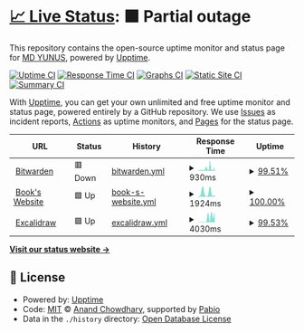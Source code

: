 # [📈 Live Status](https://uptime.yunus.eu.org): <!--live status--> **🟧 Partial outage**

This repository contains the open-source uptime monitor and status page for [MD YUNUS](https://yunuscloud.eu.org), powered by [Upptime](https://github.com/upptime/upptime).

[![Uptime CI](https://github.com/yunus25jmi1/uptime-yunusteam/workflows/Uptime%20CI/badge.svg)](https://github.com/yunus25jmi1/uptime-yunusteam/actions?query=workflow%3A%22Uptime+CI%22)
[![Response Time CI](https://github.com/yunus25jmi1/uptime-yunusteam/workflows/Response%20Time%20CI/badge.svg)](https://github.com/yunus25jmi1/uptime-yunusteam/actions?query=workflow%3A%22Response+Time+CI%22)
[![Graphs CI](https://github.com/yunus25jmi1/uptime-yunusteam/workflows/Graphs%20CI/badge.svg)](https://github.com/yunus25jmi1/uptime-yunusteam/actions?query=workflow%3A%22Graphs+CI%22)
[![Static Site CI](https://github.com/yunus25jmi1/uptime-yunusteam/workflows/Static%20Site%20CI/badge.svg)](https://github.com/yunus25jmi1/uptime-yunusteam/actions?query=workflow%3A%22Static+Site+CI%22)
[![Summary CI](https://github.com/yunus25jmi1/uptime-yunusteam/workflows/Summary%20CI/badge.svg)](https://github.com/yunus25jmi1/uptime-yunusteam/actions?query=workflow%3A%22Summary+CI%22)

With [Upptime](https://upptime.js.org), you can get your own unlimited and free uptime monitor and status page, powered entirely by a GitHub repository. We use [Issues](https://github.com/yunus25jmi1/uptime-yunusteam/issues) as incident reports, [Actions](https://github.com/yunus25jmi1/uptime-yunusteam/actions) as uptime monitors, and [Pages](https://uptime.yunus.eu.org) for the status page.

<!--start: status pages-->
<!-- This summary is generated by Upptime (https://github.com/upptime/upptime) -->
<!-- Do not edit this manually, your changes will be overwritten -->
<!-- prettier-ignore -->
| URL | Status | History | Response Time | Uptime |
| --- | ------ | ------- | ------------- | ------ |
| <img alt="" src="https://icons.duckduckgo.com/ip3/bitwarden.yunus.eu.org.ico" height="13"> [Bitwarden](https://bitwarden.yunus.eu.org) | 🟥 Down | [bitwarden.yml](https://github.com/yunus25jmi1/uptime-yunusteam/commits/HEAD/history/bitwarden.yml) | <details><summary><img alt="Response time graph" src="./graphs/bitwarden/response-time-week.png" height="20"> 930ms</summary><br><a href="https://uptime.yunuscloud.eu.org/history/bitwarden"><img alt="Response time 2459" src="https://img.shields.io/endpoint?url=https%3A%2F%2Fraw.githubusercontent.com%2Fyunus25jmi1%2Fuptime-yunusteam%2FHEAD%2Fapi%2Fbitwarden%2Fresponse-time.json"></a><br><a href="https://uptime.yunuscloud.eu.org/history/bitwarden"><img alt="24-hour response time 1095" src="https://img.shields.io/endpoint?url=https%3A%2F%2Fraw.githubusercontent.com%2Fyunus25jmi1%2Fuptime-yunusteam%2FHEAD%2Fapi%2Fbitwarden%2Fresponse-time-day.json"></a><br><a href="https://uptime.yunuscloud.eu.org/history/bitwarden"><img alt="7-day response time 930" src="https://img.shields.io/endpoint?url=https%3A%2F%2Fraw.githubusercontent.com%2Fyunus25jmi1%2Fuptime-yunusteam%2FHEAD%2Fapi%2Fbitwarden%2Fresponse-time-week.json"></a><br><a href="https://uptime.yunuscloud.eu.org/history/bitwarden"><img alt="30-day response time 1626" src="https://img.shields.io/endpoint?url=https%3A%2F%2Fraw.githubusercontent.com%2Fyunus25jmi1%2Fuptime-yunusteam%2FHEAD%2Fapi%2Fbitwarden%2Fresponse-time-month.json"></a><br><a href="https://uptime.yunuscloud.eu.org/history/bitwarden"><img alt="1-year response time 2459" src="https://img.shields.io/endpoint?url=https%3A%2F%2Fraw.githubusercontent.com%2Fyunus25jmi1%2Fuptime-yunusteam%2FHEAD%2Fapi%2Fbitwarden%2Fresponse-time-year.json"></a></details> | <details><summary><a href="https://uptime.yunuscloud.eu.org/history/bitwarden">99.51%</a></summary><a href="https://uptime.yunuscloud.eu.org/history/bitwarden"><img alt="All-time uptime 97.09%" src="https://img.shields.io/endpoint?url=https%3A%2F%2Fraw.githubusercontent.com%2Fyunus25jmi1%2Fuptime-yunusteam%2FHEAD%2Fapi%2Fbitwarden%2Fuptime.json"></a><br><a href="https://uptime.yunuscloud.eu.org/history/bitwarden"><img alt="24-hour uptime 99.98%" src="https://img.shields.io/endpoint?url=https%3A%2F%2Fraw.githubusercontent.com%2Fyunus25jmi1%2Fuptime-yunusteam%2FHEAD%2Fapi%2Fbitwarden%2Fuptime-day.json"></a><br><a href="https://uptime.yunuscloud.eu.org/history/bitwarden"><img alt="7-day uptime 99.51%" src="https://img.shields.io/endpoint?url=https%3A%2F%2Fraw.githubusercontent.com%2Fyunus25jmi1%2Fuptime-yunusteam%2FHEAD%2Fapi%2Fbitwarden%2Fuptime-week.json"></a><br><a href="https://uptime.yunuscloud.eu.org/history/bitwarden"><img alt="30-day uptime 99.17%" src="https://img.shields.io/endpoint?url=https%3A%2F%2Fraw.githubusercontent.com%2Fyunus25jmi1%2Fuptime-yunusteam%2FHEAD%2Fapi%2Fbitwarden%2Fuptime-month.json"></a><br><a href="https://uptime.yunuscloud.eu.org/history/bitwarden"><img alt="1-year uptime 97.09%" src="https://img.shields.io/endpoint?url=https%3A%2F%2Fraw.githubusercontent.com%2Fyunus25jmi1%2Fuptime-yunusteam%2FHEAD%2Fapi%2Fbitwarden%2Fuptime-year.json"></a></details>
| <img alt="" src="https://icons.duckduckgo.com/ip3/book.yunusplays.eu.org.ico" height="13"> [Book's Website](https://book.yunusplays.eu.org) | 🟩 Up | [book-s-website.yml](https://github.com/yunus25jmi1/uptime-yunusteam/commits/HEAD/history/book-s-website.yml) | <details><summary><img alt="Response time graph" src="./graphs/book-s-website/response-time-week.png" height="20"> 1924ms</summary><br><a href="https://uptime.yunuscloud.eu.org/history/book-s-website"><img alt="Response time 796" src="https://img.shields.io/endpoint?url=https%3A%2F%2Fraw.githubusercontent.com%2Fyunus25jmi1%2Fuptime-yunusteam%2FHEAD%2Fapi%2Fbook-s-website%2Fresponse-time.json"></a><br><a href="https://uptime.yunuscloud.eu.org/history/book-s-website"><img alt="24-hour response time 908" src="https://img.shields.io/endpoint?url=https%3A%2F%2Fraw.githubusercontent.com%2Fyunus25jmi1%2Fuptime-yunusteam%2FHEAD%2Fapi%2Fbook-s-website%2Fresponse-time-day.json"></a><br><a href="https://uptime.yunuscloud.eu.org/history/book-s-website"><img alt="7-day response time 1924" src="https://img.shields.io/endpoint?url=https%3A%2F%2Fraw.githubusercontent.com%2Fyunus25jmi1%2Fuptime-yunusteam%2FHEAD%2Fapi%2Fbook-s-website%2Fresponse-time-week.json"></a><br><a href="https://uptime.yunuscloud.eu.org/history/book-s-website"><img alt="30-day response time 830" src="https://img.shields.io/endpoint?url=https%3A%2F%2Fraw.githubusercontent.com%2Fyunus25jmi1%2Fuptime-yunusteam%2FHEAD%2Fapi%2Fbook-s-website%2Fresponse-time-month.json"></a><br><a href="https://uptime.yunuscloud.eu.org/history/book-s-website"><img alt="1-year response time 796" src="https://img.shields.io/endpoint?url=https%3A%2F%2Fraw.githubusercontent.com%2Fyunus25jmi1%2Fuptime-yunusteam%2FHEAD%2Fapi%2Fbook-s-website%2Fresponse-time-year.json"></a></details> | <details><summary><a href="https://uptime.yunuscloud.eu.org/history/book-s-website">100.00%</a></summary><a href="https://uptime.yunuscloud.eu.org/history/book-s-website"><img alt="All-time uptime 100.00%" src="https://img.shields.io/endpoint?url=https%3A%2F%2Fraw.githubusercontent.com%2Fyunus25jmi1%2Fuptime-yunusteam%2FHEAD%2Fapi%2Fbook-s-website%2Fuptime.json"></a><br><a href="https://uptime.yunuscloud.eu.org/history/book-s-website"><img alt="24-hour uptime 100.00%" src="https://img.shields.io/endpoint?url=https%3A%2F%2Fraw.githubusercontent.com%2Fyunus25jmi1%2Fuptime-yunusteam%2FHEAD%2Fapi%2Fbook-s-website%2Fuptime-day.json"></a><br><a href="https://uptime.yunuscloud.eu.org/history/book-s-website"><img alt="7-day uptime 100.00%" src="https://img.shields.io/endpoint?url=https%3A%2F%2Fraw.githubusercontent.com%2Fyunus25jmi1%2Fuptime-yunusteam%2FHEAD%2Fapi%2Fbook-s-website%2Fuptime-week.json"></a><br><a href="https://uptime.yunuscloud.eu.org/history/book-s-website"><img alt="30-day uptime 100.00%" src="https://img.shields.io/endpoint?url=https%3A%2F%2Fraw.githubusercontent.com%2Fyunus25jmi1%2Fuptime-yunusteam%2FHEAD%2Fapi%2Fbook-s-website%2Fuptime-month.json"></a><br><a href="https://uptime.yunuscloud.eu.org/history/book-s-website"><img alt="1-year uptime 100.00%" src="https://img.shields.io/endpoint?url=https%3A%2F%2Fraw.githubusercontent.com%2Fyunus25jmi1%2Fuptime-yunusteam%2FHEAD%2Fapi%2Fbook-s-website%2Fuptime-year.json"></a></details>
| <img alt="" src="https://icons.duckduckgo.com/ip3/excalidraw.yunuscloud.eu.org.ico" height="13"> [Excalidraw](https://excalidraw.yunuscloud.eu.org) | 🟩 Up | [excalidraw.yml](https://github.com/yunus25jmi1/uptime-yunusteam/commits/HEAD/history/excalidraw.yml) | <details><summary><img alt="Response time graph" src="./graphs/excalidraw/response-time-week.png" height="20"> 4030ms</summary><br><a href="https://uptime.yunuscloud.eu.org/history/excalidraw"><img alt="Response time 3805" src="https://img.shields.io/endpoint?url=https%3A%2F%2Fraw.githubusercontent.com%2Fyunus25jmi1%2Fuptime-yunusteam%2FHEAD%2Fapi%2Fexcalidraw%2Fresponse-time.json"></a><br><a href="https://uptime.yunuscloud.eu.org/history/excalidraw"><img alt="24-hour response time 4374" src="https://img.shields.io/endpoint?url=https%3A%2F%2Fraw.githubusercontent.com%2Fyunus25jmi1%2Fuptime-yunusteam%2FHEAD%2Fapi%2Fexcalidraw%2Fresponse-time-day.json"></a><br><a href="https://uptime.yunuscloud.eu.org/history/excalidraw"><img alt="7-day response time 4030" src="https://img.shields.io/endpoint?url=https%3A%2F%2Fraw.githubusercontent.com%2Fyunus25jmi1%2Fuptime-yunusteam%2FHEAD%2Fapi%2Fexcalidraw%2Fresponse-time-week.json"></a><br><a href="https://uptime.yunuscloud.eu.org/history/excalidraw"><img alt="30-day response time 3053" src="https://img.shields.io/endpoint?url=https%3A%2F%2Fraw.githubusercontent.com%2Fyunus25jmi1%2Fuptime-yunusteam%2FHEAD%2Fapi%2Fexcalidraw%2Fresponse-time-month.json"></a><br><a href="https://uptime.yunuscloud.eu.org/history/excalidraw"><img alt="1-year response time 3805" src="https://img.shields.io/endpoint?url=https%3A%2F%2Fraw.githubusercontent.com%2Fyunus25jmi1%2Fuptime-yunusteam%2FHEAD%2Fapi%2Fexcalidraw%2Fresponse-time-year.json"></a></details> | <details><summary><a href="https://uptime.yunuscloud.eu.org/history/excalidraw">99.53%</a></summary><a href="https://uptime.yunuscloud.eu.org/history/excalidraw"><img alt="All-time uptime 98.39%" src="https://img.shields.io/endpoint?url=https%3A%2F%2Fraw.githubusercontent.com%2Fyunus25jmi1%2Fuptime-yunusteam%2FHEAD%2Fapi%2Fexcalidraw%2Fuptime.json"></a><br><a href="https://uptime.yunuscloud.eu.org/history/excalidraw"><img alt="24-hour uptime 100.00%" src="https://img.shields.io/endpoint?url=https%3A%2F%2Fraw.githubusercontent.com%2Fyunus25jmi1%2Fuptime-yunusteam%2FHEAD%2Fapi%2Fexcalidraw%2Fuptime-day.json"></a><br><a href="https://uptime.yunuscloud.eu.org/history/excalidraw"><img alt="7-day uptime 99.53%" src="https://img.shields.io/endpoint?url=https%3A%2F%2Fraw.githubusercontent.com%2Fyunus25jmi1%2Fuptime-yunusteam%2FHEAD%2Fapi%2Fexcalidraw%2Fuptime-week.json"></a><br><a href="https://uptime.yunuscloud.eu.org/history/excalidraw"><img alt="30-day uptime 99.70%" src="https://img.shields.io/endpoint?url=https%3A%2F%2Fraw.githubusercontent.com%2Fyunus25jmi1%2Fuptime-yunusteam%2FHEAD%2Fapi%2Fexcalidraw%2Fuptime-month.json"></a><br><a href="https://uptime.yunuscloud.eu.org/history/excalidraw"><img alt="1-year uptime 98.39%" src="https://img.shields.io/endpoint?url=https%3A%2F%2Fraw.githubusercontent.com%2Fyunus25jmi1%2Fuptime-yunusteam%2FHEAD%2Fapi%2Fexcalidraw%2Fuptime-year.json"></a></details>

<!--end: status pages-->

[**Visit our status website →**](https://uptime.yunuscloud.eu.org)

## 📄 License

- Powered by: [Upptime](https://github.com/upptime/upptime)
- Code: [MIT](./LICENSE) © [Anand Chowdhary](https://anandchowdhary.com), supported by [Pabio](https://pabio.com)
- Data in the `./history` directory: [Open Database License](https://opendatacommons.org/licenses/odbl/1-0/)
